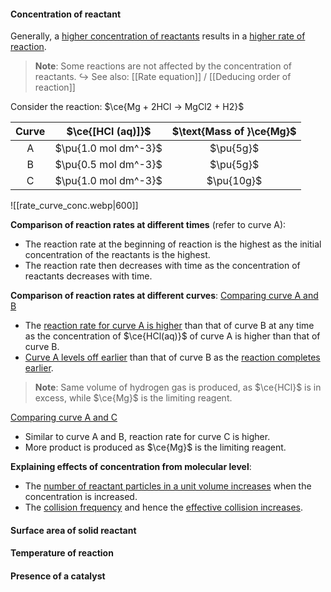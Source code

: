 #### Concentration of reactant
Generally, a <u>higher concentration of reactants</u> results in a <u>higher rate of reaction</u>.

> **Note**:
> Some reactions are not affected by the concentration of reactants.
> ↪️ See also: [[Rate equation]] / [[Deducing order of reaction]]

Consider the reaction: $\ce{Mg + 2HCl → MgCl2 + H2}$

| Curve | $\ce{[HCl (aq)]}$ | $\text{Mass of }\ce{Mg}$ |
| :--: | :--: | :--: |
| A | $\pu{1.0 mol dm^-3}$ | $\pu{5g}$ |
| B | $\pu{0.5 mol dm^-3}$ | $\pu{5g}$ |
| C | $\pu{1.0 mol dm^-3}$ | $\pu{10g}$ |

![[rate_curve_conc.webp|600]]

**Comparison of reaction rates at different times** (refer to curve A):
- The reaction rate at the beginning of reaction is the highest as the initial concentration of the reactants is the highest.
- The reaction rate then decreases with time as the concentration of reactants decreases with time.

**Comparison of reaction rates at different curves**:
<u>Comparing curve A and B</u>
- The <u>reaction rate for curve A is higher</u> than that of curve B at any time as the concentration of $\ce{HCl(aq)}$ of curve A is higher than that of curve B.
- <u>Curve A levels off earlier</u> than that of curve B as the <u>reaction completes earlier</u>.

> **Note**:
> Same volume of hydrogen gas is produced, as $\ce{HCl}$ is in excess, while $\ce{Mg}$ is the limiting reagent.

<u>Comparing curve A and C</u>
- Similar to curve A and B, reaction rate for curve C is higher.
- More product is produced as $\ce{Mg}$ is the limiting reagent.

**Explaining effects of concentration from molecular level**:
- The <u>number of reactant particles in a unit volume increases</u> when the concentration is increased.
- The <u>collision frequency</u> and hence the <u>effective collision increases</u>.

#### Surface area of solid reactant



#### Temperature of reaction

#### Presence of a catalyst

